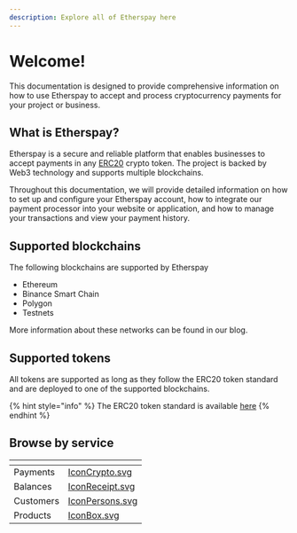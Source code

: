 ```yaml
---
description: Explore all of Etherspay here
---
```


# Welcome!

This documentation is designed to provide comprehensive information on how to use Etherspay to accept and process cryptocurrency payments for your project or business.

## What is Etherspay?

Etherspay is a secure and reliable platform that enables businesses to accept payments in any [ERC20](https://ethereum.org/en/developers/docs/standards/tokens/erc-20/) crypto token. The project is backed by Web3 technology and supports multiple blockchains.

Throughout this documentation, we will provide detailed information on how to set up and configure your Etherspay account, how to integrate our payment processor into your website or application, and how to manage your transactions and view your payment history.

## Supported blockchains

The following blockchains are supported by Etherspay

* Ethereum
* Binance Smart Chain
* Polygon
* Testnets

More information about these networks can be found in our blog.

## Supported tokens

All tokens are supported as long as they follow the ERC20 token standard and are deployed to one of the supported blockchains.

{% hint style="info" %}
The ERC20 token standard is available [here](https://github.com/ethereum/EIPs/blob/master/EIPS/eip-20.md)
{% endhint %}

## Browse by service

<table data-view="cards"><thead><tr><th></th><th data-hidden data-card-cover data-type="files"></th></tr></thead><tbody><tr><td>Payments</td><td><a href=".gitbook/assets/IconCrypto.svg">IconCrypto.svg</a></td></tr><tr><td>Balances</td><td><a href=".gitbook/assets/IconReceipt.svg">IconReceipt.svg</a></td></tr><tr><td>Customers</td><td><a href=".gitbook/assets/IconPersons.svg">IconPersons.svg</a></td></tr><tr><td>Products</td><td><a href=".gitbook/assets/IconBox.svg">IconBox.svg</a></td></tr></tbody></table>
